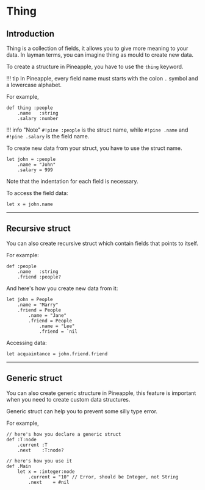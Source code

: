 # Thing

## Introduction

Thing is a collection of fields, it allows you to give more meaning to your data. In layman terms, you can imagine thing as mould to create new data.

To create a structure in Pineapple, you have to use the `thing` keyword.  

!!! tip
    In Pineapple, every field name must starts with the colon `.` symbol and a lowercase alphabet.

For example,

```pine
def thing :people
    .name   :string
    .salary :number
```

!!! info "Note"
    `#!pine :people` is the struct name, while `#!pine .name` and `#!pine .salary` is the field name.

To create new data from your struct, you have to use the struct name.

```pine
let john = :people
    .name = "John"
    .salary = 999
```

Note that the indentation for each field is necessary.

To access the field data:

```pine
let x = john.name
```

<hr>

## Recursive struct

You can also create recursive struct which contain fields that points to itself.  

For example:

```pine
def :people
    .name   :string
    .friend :people?
```

And here's how you create new data from it:

```pine
let john = People
    .name = "Marry"
    .friend = People
        .name = "Jane"
        .friend = People
            .name = "Lee"
            .friend = `nil
```

Accessing data:

```pine
let acquaintance = john.friend.friend
```

<hr>

## Generic struct

You can also create generic structure in Pineapple, this feature is important when you need to create custom data structures.  

Generic struct can help you to prevent some silly type error.

For example,

```pine
// here's how you declare a generic struct
def :T:node
    .current :T
    .next    :T:node?

// here's how you use it
def .Main
    let x = :integer:node
        .current = "10" // Error, should be Integer, not String
        .next    = #nil
```